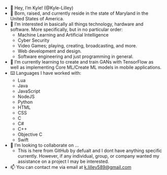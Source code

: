 - 👋 Hey, I’m Kyle! (@Kyle-Lilley)
- 📍 Born, raised, and currently reside in the state of Maryland in the United States of America.
- 👀 I’m interested in basically all things technology, hardware and software. More specifically, but in no particular order:
  - Machine Learning and Artificial Intelligence
  - Cyber Security
  - Video Games; playing, creating, broadcasting, and more.
  - Web development and design.
  - Software engineering and just programming in general.
- 🌱 I’m currently learning to create and train GANs with TensorFlow as well as implementing Core ML/Create ML models in mobile applications.
- ⌨️ Languages I have worked with:
  - Lua
  - Java
  - JavaScript
  - NodeJS
  - Python
  - HTML
  - CSS
  - C
  - C#
  - C++
  - Objective C
  - Swift
- 💞️ I’m looking to collaborate on ...
  - This is here from GitHub by defualt and I dont have anything specific currently. However, if any individual, group, or company wanted my assistance on a project I may be interested.
- 📫 You can contact me via email at k.lilley589@gmail.com
